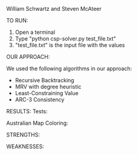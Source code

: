 William Schwartz and Steven McAteer

TO RUN:
1. Open a terminal
2. Type "python csp-solver.py test_file.txt"
3. "test_file.txt" is the input file with the values

OUR APPROACH:

We used the following algorithms in our approach:

- Recursive Backtracking
- MRV with degree heuristic
- Least-Constraining Value
- ARC-3 Consistency


RESULTS:
Tests:

Australian Map Coloring:


STRENGTHS:

WEAKNESSES:
